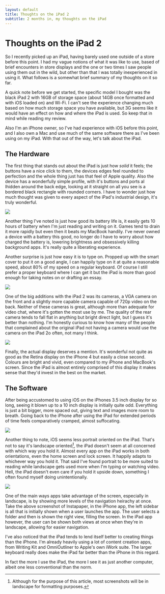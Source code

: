 ```yaml
---
layout: default
title: Thoughts on the iPad 2
subtitle: 2 months in, my thoughts on the iPad
---
```


# Thoughts on the iPad 2 #

So I recently picked up an iPad, having barely used one outside of a store before this point. I had my vague notions of what it was like to use, based of brief encounters in store displays and the one or two times I saw people using them out in the wild, but other than that I was totally inexperienced in using it. What follows is a somewhat brief summary of my thoughts on it so far.

A quick note before we get started, the specific model I bought was the black iPad 2 with 16GB of storage space (about 14GB once formatted and with iOS loaded on) and Wi-Fi. I can't see the experience changing much based on how much storage space you have available, but 3G seems like it would have an effect on how  and where the iPad is used. So keep that in mind while reading my review.

Also I'm an iPhone owner, so I've had experience with iOS before this point, and I also own a Mac and use much of the same software there as I've been using on my iPad. With that out of the way, let's talk about the iPad.

## The Hardware ##

The first thing that stands out about the iPad is just how *solid* it feels; the buttons have a nice click to them, the devices edges feel rounded to perfection and the whole thing just has that feel of Apple quality. Also the device has a wonderfully simple profile, with it's buttons and ports al lhidden around the back edge, looking at it straight on all you see is a bordered black rectangle with rounded corners. I have to wonder just how much thought was given to every aspect of the iPad's industrial design, it's truly wonderful.

![](http://f.cl.ly/items/3z1E432o2B253l3k0f2p/IMG_0003.JPG)

Another thing I've noted is just how good its battery life is, it easily gets 10 hours of battery when I'm just reading and writing on it. Games tend to drain it more rapidly but even then it beats my MacBook handily. I've never owned a device with a battery this good, no longer do I have to worry about how charged the battery is, lowering brightness and obsessively killing background apps. It's really quite a liberating experience.

Another surprise is just how easy it is to type on. Propped up with the smart cover to put it on a good angle, I can happily type on it at quite a reasonable speed, about 80% of my speed on a regular keyboard. Of course I still prefer a proper keyboard where I can get it but the iPad is more than good enough for taking notes on or drafting an essay.

![](http://api.cld.me/AQub/IMG_0003.JPG)

One of the big additions with the iPad 2 was its cameras, a VGA camera on the front and a slightly more capable camera capable of 720p video on the back. Neither of these cameras is great, although more than adequate for video chat, where it's gotten the most use by me. The quality of the rear camera tends to fall flat in anything but bright direct light, but I guess it's better than nothing. I'm honestly curious to know how many of the people that complained about the original iPad not having a camera would use the camera on the iPad 2o often, not many I think.

![](http://f.cl.ly/items/3C3C2M2S1X1W1M0D2X04/IMG_0008.JPG)

Finally, the actual display deserves a mention. It's wonderful not quite as good as the Retina display on the iPhone 4 but easily a close second. Colours are bright and vivid, even compared to my iPhone and MacBook's screen. Since the iPad is almost entirely comprised of this display it makes sense that they'd invest in the best on the market.

## The Software ##

After being accustomed to using iOS on the iPhones 3.5 inch display for so long, seeing it blown up to a 10 inch display is initially quite odd. Everything is just a bit bigger, more spaced out, giving text and images more room to breath. Going back to the iPhone after using the iPad for extended periods of time feels comparatively cramped, almost suffocating.

[![](http://f.cl.ly/items/2Y2C0q1L3h241h3N2W14/Image%202011.09.26%202:49:31%20PM.png)](http://f.cl.ly/items/2Y2C0q1L3h241h3N2W14/Image%202011.09.26%202:49:31%20PM.png)

Another thing to note, iOS seems less portrait oriented on the iPad. That's not to say it's landscape oriented[^1], the iPad doesn't seem at all concerned with which way you hold it. Almost every app on the iPad works in both orientations, even the home screen and lock screen. It happily adapts to whichever way you hold it. That said I've found portrait to be more suited to reading while landscape gets used more when I'm typing  or watching video. Hell, the iPad doesn't even care if you hold it upside down, something I often found myself doing unintentionally.

[![](http://api.cld.me/ARYE/Image_2011.09.26_2_57_10_PM.png)](http://api.cld.me/ARYE/Image_2011.09.26_2_57_10_PM.png)

One of the main ways apps take advantage of the screen, especially in landscape, is by showing more levels of the navigation heirachy at once. Take the above screenshot of Instapaper, in the iPhone app, the left sidebar is all that is initially shown when a user launches the app. The user selects a  folder and then is shown the right view, filling the screen. In the iPad app however, the user can be shown both views at once when they're in landscape, allowing for easier navigation.

I've also noticed that the iPad tends to lend itself better to creating things than the iPhone. I'm already heavily using a lot of content creation apps, from Writing Kit and OmniOutliner to Apple's own iWork suite. The larger keyboard really does make the iPad far better than the iPhone in this regard.

In fact the more I use the iPad, the more I see it as just another computer, albeit one less conventional than the norm.

[^1]: Although for the purpose of this article, most screenshots will be in landscape for formatting purposes.
